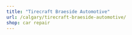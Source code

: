 ```yaml
---
title: "Tirecraft Braeside Automotive"
url: /calgary/tirecraft-braeside-automotive/
shop: car repair
---
```

